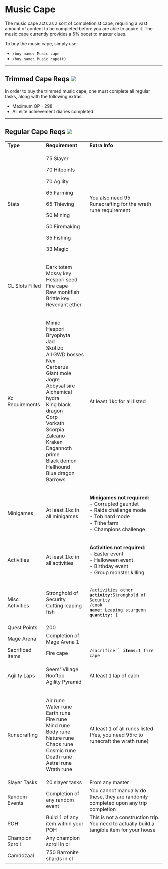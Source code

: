 # Music Cape

The music cape acts as a sort of completionist cape, requiring a vast amount of content to be completed before you are able to aquire it. The music cape currently provides a 5% boost to master clues.

To buy the music cape, simply use:

* `/buy name: Music cape`
* `/buy name: Music cape(t)`

***

## Trimmed Cape Reqs ![](../.gitbook/assets/Music\_cape\(t\).png)

In order to buy the trimmed music cape, one must complete all regular tasks, along with the following extras:

* Maximum QP - 298
* All elite achievement diaries completed

***

## Regular Cape Reqs ![](../.gitbook/assets/Music\_cape.png)

|                  |                                                                                                                                                                                                                                                                                                         |                                                                                                                                                                                                                                                                 |
| ---------------- | ------------------------------------------------------------------------------------------------------------------------------------------------------------------------------------------------------------------------------------------------------------------------------------------------------- | --------------------------------------------------------------------------------------------------------------------------------------------------------------------------------------------------------------------------------------------------------------- |
| **Type**         | **Requirement**                                                                                                                                                                                                                                                                                         | **Extra Info**                                                                                                                                                                                                                                                  |
| Stats            | <p>75 Slayer</p><p>70 Hitpoints</p><p>70 Agility</p><p>65 Farming</p><p>65 Thieving</p><p>50 Mining</p><p>50 Firemaking</p><p>35 Fishing</p><p>33 Magic</p>                                                                                                                                             | You also need 95 Runecrafting for the wrath rune requirement                                                                                                                                                                                                    |
| CL Slots Filled  | <p>Dark totem<br>Mossy key<br>Hespori seed<br>Fire cape<br>Raw monkfish<br>Brittle key<br>Revenant ether</p>                                                                                                                                                                                            |                                                                                                                                                                                                                                                                 |
| Kc Requirements  | <p>Mimic<br>Hespori<br>Bryophyta<br>Jad<br>Skotizo<br>All GWD bosses<br>Nex<br>Cerberus<br>Giant mole<br>Jogre<br>Abbysal sire<br>Alchemical hydra<br>King black dragon<br>Corp<br>Vorkath<br>Scorpia<br>Zalcano<br>Kraken<br>Dagannoth prime<br>Black demon<br>Hellhound<br>Blue dragon<br>Barrows</p> | At least 1kc for all listed                                                                                                                                                                                                                                     |
| Minigames        | At least 1kc in all minigames                                                                                                                                                                                                                                                                           | <p><strong>Minigames not required:</strong><br>- Corrupted gauntlet <br>- Raids challenge mode<br>- Tob hard mode<br>- Tithe farm<br>- Champions challenge</p>                                                                                                  |
| Activities       | At least 1kc in all activities                                                                                                                                                                                                                                                                          | <p><strong>Activities not required:</strong><br>- Easter event<br>- Halloween event<br>- Birthday event<br>- Group monster killing</p>                                                                                                                          |
| Misc Activities  | <p>Stronghold of Security<br>Cutting leaping fish</p>                                                                                                                                                                                                                                                   | <p><code>/activities other </code><strong><code>activity:</code></strong><code>Stronghold of Security</code><br><code>/cook </code><strong><code>name:</code></strong><code> Leaping sturgeon </code><strong><code>quantity:</code></strong><code> 1</code></p> |
| Quest Points     | 200                                                                                                                                                                                                                                                                                                     |                                                                                                                                                                                                                                                                 |
| Mage Arena       | Completion of Mage Arena 1                                                                                                                                                                                                                                                                              |                                                                                                                                                                                                                                                                 |
| Sacrificed Items | Fire cape                                                                                                                                                                                                                                                                                               | `/sacrifice`` `**`items:`**`1 fire cape`                                                                                                                                                                                                                        |
| Agility Laps     | <p>Seers' Village Rooftop<br>Agility Pyramid</p>                                                                                                                                                                                                                                                        | At least 1 lap of each                                                                                                                                                                                                                                          |
| Runecrafting     | <p>Air rune<br>Water rune<br>Earth rune<br>Fire rune<br>Mind rune<br>Body rune<br>Nature rune<br>Chaos rune<br>Cosmic rune<br>Death rune<br>Astral rune<br>Wrath rune</p>                                                                                                                               | <p>At least 1 of all runes listed<br>(Yes, you need 95rc to runecraft the wrath rune)</p>                                                                                                                                                                       |
| Slayer Tasks     | 20 slayer tasks                                                                                                                                                                                                                                                                                         | From any master                                                                                                                                                                                                                                                 |
| Random Events    | Completion of any random event                                                                                                                                                                                                                                                                          | You cannot manually do these, they are randomly completed upon any trip completion                                                                                                                                                                              |
| POH              | Build 1 of any item within your POH                                                                                                                                                                                                                                                                     | This is not a construction trip. You need to actually build a tangible item for your house                                                                                                                                                                      |
| Champion Scroll  | Any champion scroll in cl                                                                                                                                                                                                                                                                               |                                                                                                                                                                                                                                                                 |
| Camdozaal        | 750 Barronite shards in cl                                                                                                                                                                                                                                                                              |                                                                                                                                                                                                                                                                 |
